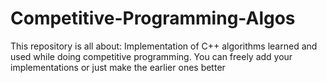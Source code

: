 # Competitive-Programming-Algos
This repository is all about:
Implementation of C++ algorithms learned and used while doing competitive programming.
You can freely add your implementations or just make the earlier ones better
